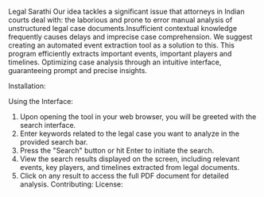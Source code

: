 Legal Sarathi
Our idea tackles a significant issue that attorneys in Indian courts deal with: the laborious and prone to error manual analysis of unstructured legal case documents.Insufficient contextual knowledge frequently causes delays and imprecise case comprehension. We suggest creating an automated event extraction tool as a solution to this. This program efficiently extracts important events, important players and timelines.
Optimizing case analysis through an intuitive interface, guaranteeing prompt and precise insights.

Installation:

Using the Interface:

1. Upon opening the tool in your web browser, you will be greeted with the search interface.
2. Enter keywords related to the legal case you want to analyze in the provided search bar.
3. Press the "Search" button or hit Enter to initiate the search.
4. View the search results displayed on the screen, including relevant events, key players, and timelines extracted from legal documents.
5. Click on any result to access the full PDF document for detailed analysis.
Contributing:
License:


